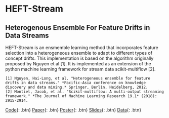 # HEFT-Stream
## Heterogenous Ensemble For Feature Drifts in Data Streams

HEFT-Stream is an ensmemble learning method that incorporates feature selection into a heterogeneous ensemble to adapt to different types of concept drifts. This implementation is based on the algorithm originally proposed by Nguyen et al [1]. It is implemented as an extension of the python machine learning framework for stream data scikit-multiflow [2].

```
[1] Nguyen, Hai-Long, et al. "Heterogeneous ensemble for feature drifts in data streams." *Pacific-Asia conference on knowledge discovery and data mining.* Springer, Berlin, Heidelberg, 2012.
[2] Montiel, Jacob, et al. "Scikit-multiflow: A multi-output streaming framework." *The Journal of Machine Learning Research 19.1* (2018): 2915-2914.
```

[Code](http://www.google.com){: .btn}
[Paper](http://www.google.com){: .btn}
[Poster](http://www.google.com){: .btn}
[Slides](http://www.google.com){: .btn}
[Data](http://www.google.com){: .btn}